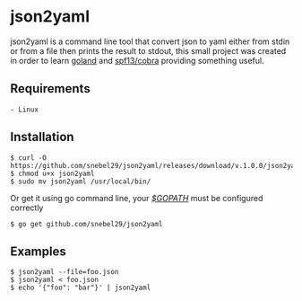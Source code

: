 # json2yaml

json2yaml is a command line tool that convert json to yaml either from stdin or from a file then prints the result to stdout, this small project was created in order to learn [goland](https://golang.org/) and [spf13/cobra](https://github.com/spf13/cobra) providing something useful.

## Requirements

    - Linux

## Installation

```
$ curl -O https://github.com/snebel29/json2yaml/releases/download/v.1.0.0/json2yaml
$ chmod u+x json2yaml
$ sudo mv json2yaml /usr/local/bin/
```

Or get it using go command line, your [_$GOPATH_](https://golang.org/doc/code.html#GOPATH) must be configured correctly

```
$ go get github.com/snebel29/json2yaml
```

## Examples

```
$ json2yaml --file=foo.json
$ json2yaml < foo.json
$ echo '{"foo": "bar"}' | json2yaml
```